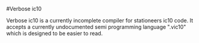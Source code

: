 #Verbose ic10

Verbose ic10 is a currently incomplete compiler for stationeers ic10 code.
It accepts a currently undocumented semi programming language ".vic10" which is designed to be easier to read.